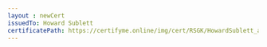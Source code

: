 ```yaml
--- 
layout : newCert 
issuedTo: Howard Sublett
certificatePath: https://certifyme.online/img/cert/RSGK/HowardSublett_abcfb.png
--- 
```

